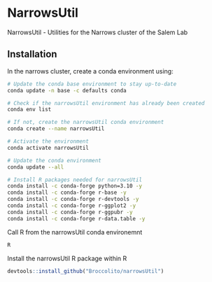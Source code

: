 # NarrowsUtil

NarrowsUtil - Utilities for the Narrows cluster of the Salem Lab



## Installation

In the narrows cluster, create a conda environment using:

```bash
# Update the conda base environment to stay up-to-date
conda update -n base -c defaults conda

# Check if the narrowsUtil environment has already been created
conda env list

# If not, create the narrowsUtil conda environment
conda create --name narrowsUtil

# Activate the environment
conda activate narrowsUtil

# Update the conda environment
conda update --all

# Install R packages needed for narrowsUtil
conda install -c conda-forge python=3.10 -y
conda install -c conda-forge r-base -y
conda install -c conda-forge r-devtools -y
conda install -c conda-forge r-ggplot2 -y
conda install -c conda-forge r-ggpubr -y
conda install -c conda-forge r-data.table -y
```

Call R from the narrowsUtil conda environemnt

```bash
R
```

Install the narrowsUtil R package within R

```R
devtools::install_github("Broccolito/narrowsUtil")
```

